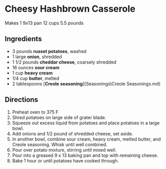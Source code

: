 # Cheesy Hashbrown Casserole

Makes 1 9x13 pan
12 cups
5.5 pounds

## Ingredients

- 3 pounds **russet potatoes**, washed
- 1 large **onion**, shredded
- 1 1/2 pounds **cheddar cheese**, coarsely shredded
- 16 ounces **sour cream**
- 1 cup **heavy cream**
- 1/4 cup **butter**, melted
- 2 tablespoons [**Creole seasoning**](Seasonings\Creole Seasonings.md)

## Directions

1. Preheat oven to 375 F
1. Shred potatoes on large side of grater blade.
1. Squeeze out excess liquid from potatoes and place potatoes in a large bowl.
1. Add onions and 1/2 pound of shredded cheese, set aside.
1. In another bowl, combine sour cream, heavy cream, melted butter, and Creole seasoning. Whisk until well combined.
1. Pour over potato mixture, stirring until mixed well.
1. Pour into a greased 9 x 13 baking pan and top with remaining cheese.
1. Bake 1 hour or until potatoes have cooked through.
